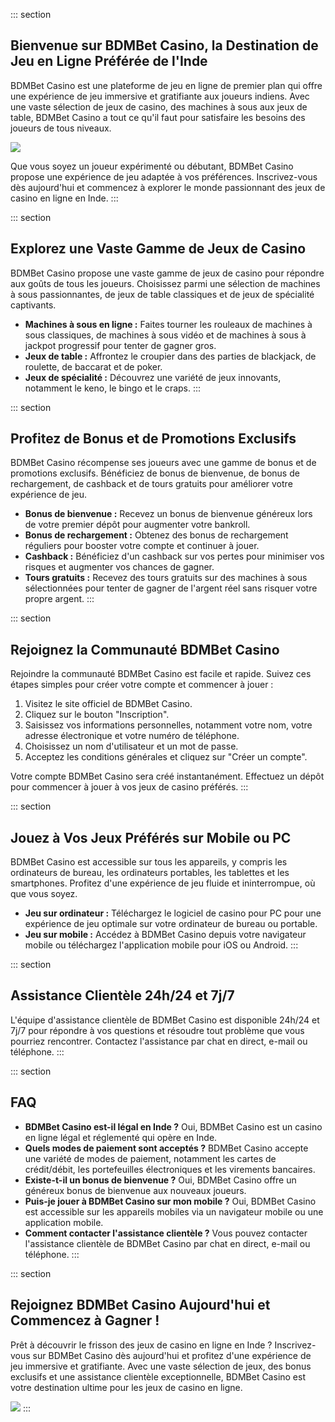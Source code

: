 ::: section
## Bienvenue sur BDMBet Casino, la Destination de Jeu en Ligne Préférée de l\'Inde

BDMBet Casino est une plateforme de jeu en ligne de premier plan qui
offre une expérience de jeu immersive et gratifiante aux joueurs
indiens. Avec une vaste sélection de jeux de casino, des machines à sous
aux jeux de table, BDMBet Casino a tout ce qu\'il faut pour satisfaire
les besoins des joueurs de tous niveaux.

[![](https://i.imgur.com/JJwkDm3.png)](https://traff.sbs/frcas)

Que vous soyez un joueur expérimenté ou débutant, BDMBet Casino propose
une expérience de jeu adaptée à vos préférences. Inscrivez-vous dès
aujourd\'hui et commencez à explorer le monde passionnant des jeux de
casino en ligne en Inde.
:::

::: section
## Explorez une Vaste Gamme de Jeux de Casino

BDMBet Casino propose une vaste gamme de jeux de casino pour répondre
aux goûts de tous les joueurs. Choisissez parmi une sélection de
machines à sous passionnantes, de jeux de table classiques et de jeux de
spécialité captivants.

-   **Machines à sous en ligne :** Faites tourner les rouleaux de
    machines à sous classiques, de machines à sous vidéo et de machines
    à sous à jackpot progressif pour tenter de gagner gros.
-   **Jeux de table :** Affrontez le croupier dans des parties de
    blackjack, de roulette, de baccarat et de poker.
-   **Jeux de spécialité :** Découvrez une variété de jeux innovants,
    notamment le keno, le bingo et le craps.
:::

::: section
## Profitez de Bonus et de Promotions Exclusifs

BDMBet Casino récompense ses joueurs avec une gamme de bonus et de
promotions exclusifs. Bénéficiez de bonus de bienvenue, de bonus de
rechargement, de cashback et de tours gratuits pour améliorer votre
expérience de jeu.

-   **Bonus de bienvenue :** Recevez un bonus de bienvenue généreux lors
    de votre premier dépôt pour augmenter votre bankroll.
-   **Bonus de rechargement :** Obtenez des bonus de rechargement
    réguliers pour booster votre compte et continuer à jouer.
-   **Cashback :** Bénéficiez d\'un cashback sur vos pertes pour
    minimiser vos risques et augmenter vos chances de gagner.
-   **Tours gratuits :** Recevez des tours gratuits sur des machines à
    sous sélectionnées pour tenter de gagner de l\'argent réel sans
    risquer votre propre argent.
:::

::: section
## Rejoignez la Communauté BDMBet Casino

Rejoindre la communauté BDMBet Casino est facile et rapide. Suivez ces
étapes simples pour créer votre compte et commencer à jouer :

1.  Visitez le site officiel de BDMBet Casino.
2.  Cliquez sur le bouton "Inscription".
3.  Saisissez vos informations personnelles, notamment votre nom, votre
    adresse électronique et votre numéro de téléphone.
4.  Choisissez un nom d\'utilisateur et un mot de passe.
5.  Acceptez les conditions générales et cliquez sur "Créer un
    compte".

Votre compte BDMBet Casino sera créé instantanément. Effectuez un dépôt
pour commencer à jouer à vos jeux de casino préférés.
:::

::: section
## Jouez à Vos Jeux Préférés sur Mobile ou PC

BDMBet Casino est accessible sur tous les appareils, y compris les
ordinateurs de bureau, les ordinateurs portables, les tablettes et les
smartphones. Profitez d\'une expérience de jeu fluide et ininterrompue,
où que vous soyez.

-   **Jeu sur ordinateur :** Téléchargez le logiciel de casino pour PC
    pour une expérience de jeu optimale sur votre ordinateur de bureau
    ou portable.
-   **Jeu sur mobile :** Accédez à BDMBet Casino depuis votre navigateur
    mobile ou téléchargez l\'application mobile pour iOS ou Android.
:::

::: section
## Assistance Clientèle 24h/24 et 7j/7

L\'équipe d\'assistance clientèle de BDMBet Casino est disponible 24h/24
et 7j/7 pour répondre à vos questions et résoudre tout problème que vous
pourriez rencontrer. Contactez l\'assistance par chat en direct, e-mail
ou téléphone.
:::

::: section
## FAQ

-   **BDMBet Casino est-il légal en Inde ?** Oui, BDMBet Casino est un
    casino en ligne légal et réglementé qui opère en Inde.
-   **Quels modes de paiement sont acceptés ?** BDMBet Casino accepte
    une variété de modes de paiement, notamment les cartes de
    crédit/débit, les portefeuilles électroniques et les virements
    bancaires.
-   **Existe-t-il un bonus de bienvenue ?** Oui, BDMBet Casino offre un
    généreux bonus de bienvenue aux nouveaux joueurs.
-   **Puis-je jouer à BDMBet Casino sur mon mobile ?** Oui, BDMBet
    Casino est accessible sur les appareils mobiles via un navigateur
    mobile ou une application mobile.
-   **Comment contacter l\'assistance clientèle ?** Vous pouvez
    contacter l\'assistance clientèle de BDMBet Casino par chat en
    direct, e-mail ou téléphone.
:::

::: section
## Rejoignez BDMBet Casino Aujourd\'hui et Commencez à Gagner !

Prêt à découvrir le frisson des jeux de casino en ligne en Inde ?
Inscrivez-vous sur BDMBet Casino dès aujourd\'hui et profitez d\'une
expérience de jeu immersive et gratifiante. Avec une vaste sélection de
jeux, des bonus exclusifs et une assistance clientèle exceptionnelle,
BDMBet Casino est votre destination ultime pour les jeux de casino en
ligne.

[![](\%22https://i.imgur.com/JJwkDm3.png\%22)](\%22https://traff.sbs/frcas\%22)
:::

